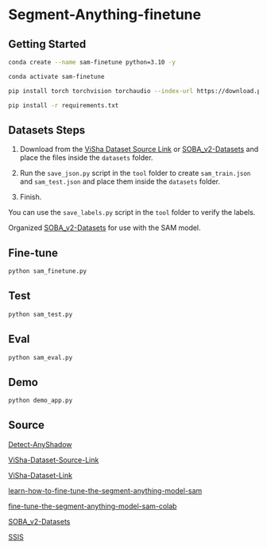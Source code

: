 # Segment-Anything-finetune

## Getting Started

```bash
conda create --name sam-finetune python=3.10 -y

conda activate sam-finetune

pip install torch torchvision torchaudio --index-url https://download.pytorch.org/whl/cu118

pip install -r requirements.txt
```

## Datasets Steps

1. Download from the [ViSha Dataset Source Link](https://erasernut.github.io/ViSha.html) or [SOBA_v2-Datasets](https://drive.google.com/drive/folders/1MKxyq3R6AUeyLai9i9XWzG2C_n5f0ppP) and place the files inside the `datasets` folder.

2. Run the `save_json.py` script in the `tool` folder to create `sam_train.json` and `sam_test.json` and place them inside the `datasets` folder.

3. Finish.

You can use the `save_labels.py` script in the `tool` folder to verify the labels.

Organized [SOBA_v2-Datasets](https://drive.google.com/drive/folders/1561wGAf0oik7C7__3byLHBNJOIadFuMw?usp=sharing) for use with the SAM model.

## Fine-tune

```bash
python sam_finetune.py
```

## Test

```bash
python sam_test.py
```

## Eval

```bash
python sam_eval.py
```

## Demo

```bash
python demo_app.py
```

## Source

[Detect-AnyShadow](https://github.com/harrytea/Detect-AnyShadow)

[ViSha-Dataset-Source-Link](https://erasernut.github.io/ViSha.html)

[ViSha-Dataset-Link](https://drive.google.com/drive/folders/1Hp2mn_ui8I9GfxpXbLZ8zOvLlc_YJH4X)

[learn-how-to-fine-tune-the-segment-anything-model-sam](https://encord.com/blog/learn-how-to-fine-tune-the-segment-anything-model-sam/)

[fine-tune-the-segment-anything-model-sam-colab](https://colab.research.google.com/drive/1F6uRommb3GswcRlPZWpkAQRMVNdVH7Ww?usp=sharing#scrollTo=WRQ6yd_PM_B9)

[SOBA_v2-Datasets](https://drive.google.com/drive/folders/1MKxyq3R6AUeyLai9i9XWzG2C_n5f0ppP)

[SSIS](https://github.com/stevewongv/SSIS)
